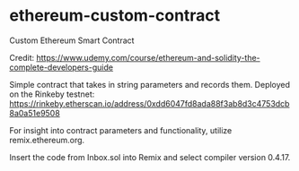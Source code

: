 # ethereum-custom-contract
Custom Ethereum Smart Contract

Credit: https://www.udemy.com/course/ethereum-and-solidity-the-complete-developers-guide 

Simple contract that takes in string parameters and records them. Deployed on the Rinkeby testnet: https://rinkeby.etherscan.io/address/0xdd6047fd8ada88f3ab8d3c4753dcb8a0a51e9508

For insight into contract parameters and functionality, utilize remix.ethereum.org.

Insert the code from Inbox.sol into Remix and select compiler version 0.4.17.

